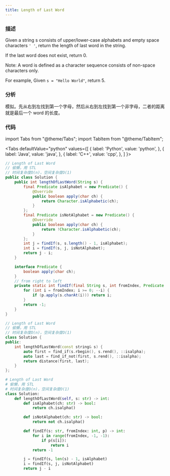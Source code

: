 ```yaml
---
title: Length of Last Word
---
```


### 描述

Given a string s consists of upper/lower-case alphabets and empty space characters `' '`, return the length of last word in the string.

If the last word does not exist, return 0.

Note: A word is defined as a character sequence consists of non-space characters only.

For example,
Given `s = "Hello World"`,
return 5.

### 分析

模拟。先从右到左找到第一个字母，然后从右到左找到第一个非字母，二者的距离就是最后一个 word 的长度。

### 代码

import Tabs from "@theme/Tabs";
import TabItem from "@theme/TabItem";

<Tabs
defaultValue="python"
values={[
{ label: 'Python', value: 'python', },
{ label: 'Java', value: 'java', },
{ label: 'C++', value: 'cpp', },
]
}>
<TabItem value="java">

```java
// Length of Last Word
// 偷懒，用 STL
// 时间复杂度O(n)，空间复杂度O(1)
public class Solution {
    public int lengthOfLastWord(String s) {
        final Predicate isAlphabet = new Predicate() {
            @Override
            public boolean apply(char ch) {
                return Character.isAlphabetic(ch);
            }
        };
        final Predicate isNotAlphabet = new Predicate() {
            @Override
            public boolean apply(char ch) {
                return !Character.isAlphabetic(ch);
            }
        };
        int j = findIf(s, s.length() - 1, isAlphabet);
        int i = findIf(s, j, isNotAlphabet);
        return j - i;
    }

    interface Predicate {
        boolean apply(char ch);
    }
    // from right to left
    private static int findIf(final String s, int fromIndex, Predicate p) {
        for (int i = fromIndex; i >= 0; --i) {
            if (p.apply(s.charAt(i))) return i;
        }
        return -1;
    }
}
```

</TabItem>
<TabItem value="cpp">

```cpp
// Length of Last Word
// 偷懒，用 STL
// 时间复杂度O(n)，空间复杂度O(1)
class Solution {
public:
    int lengthOfLastWord(const string& s) {
        auto first = find_if(s.rbegin(), s.rend(), ::isalpha);
        auto last = find_if_not(first, s.rend(), ::isalpha);
        return distance(first, last);
    }
};
```

</TabItem>

<TabItem value="python">

```python
# Length of Last Word
# 偷懒，用 STL
# 时间复杂度O(n)，空间复杂度O(1)
class Solution:
    def lengthOfLastWord(self, s: str) -> int:
        def isAlphabet(ch: str) -> bool:
            return ch.isalpha()

        def isNotAlphabet(ch: str) -> bool:
            return not ch.isalpha()

        def findIf(s: str, fromIndex: int, p) -> int:
            for i in range(fromIndex, -1, -1):
                if p(s[i]):
                    return i
            return -1

        j = findIf(s, len(s) - 1, isAlphabet)
        i = findIf(s, j, isNotAlphabet)
        return j - i
```

</TabItem>
</Tabs>
